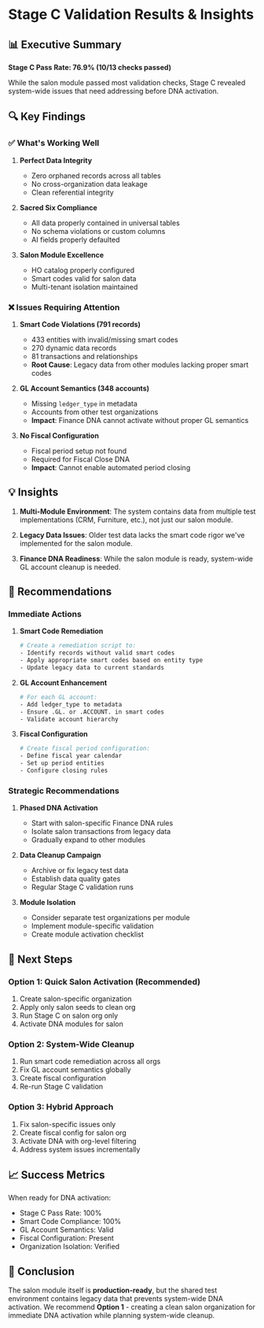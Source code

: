 # Stage C Validation Results & Insights

## 📊 Executive Summary

**Stage C Pass Rate: 76.9% (10/13 checks passed)**

While the salon module passed most validation checks, Stage C revealed system-wide issues that need addressing before DNA activation.

## 🔍 Key Findings

### ✅ What's Working Well

1. **Perfect Data Integrity**
   - Zero orphaned records across all tables
   - No cross-organization data leakage
   - Clean referential integrity

2. **Sacred Six Compliance**
   - All data properly contained in universal tables
   - No schema violations or custom columns
   - AI fields properly defaulted

3. **Salon Module Excellence**
   - HO catalog properly configured
   - Smart codes valid for salon data
   - Multi-tenant isolation maintained

### ❌ Issues Requiring Attention

1. **Smart Code Violations (791 records)**
   - 433 entities with invalid/missing smart codes
   - 270 dynamic data records
   - 81 transactions and relationships
   - **Root Cause**: Legacy data from other modules lacking proper smart codes

2. **GL Account Semantics (348 accounts)**
   - Missing `ledger_type` in metadata
   - Accounts from other test organizations
   - **Impact**: Finance DNA cannot activate without proper GL semantics

3. **No Fiscal Configuration**
   - Fiscal period setup not found
   - Required for Fiscal Close DNA
   - **Impact**: Cannot enable automated period closing

## 💡 Insights

1. **Multi-Module Environment**: The system contains data from multiple test implementations (CRM, Furniture, etc.), not just our salon module.

2. **Legacy Data Issues**: Older test data lacks the smart code rigor we've implemented for the salon module.

3. **Finance DNA Readiness**: While the salon module is ready, system-wide GL account cleanup is needed.

## 🎯 Recommendations

### Immediate Actions

1. **Smart Code Remediation**
   ```bash
   # Create a remediation script to:
   - Identify records without valid smart codes
   - Apply appropriate smart codes based on entity type
   - Update legacy data to current standards
   ```

2. **GL Account Enhancement**
   ```bash
   # For each GL account:
   - Add ledger_type to metadata
   - Ensure .GL. or .ACCOUNT. in smart codes
   - Validate account hierarchy
   ```

3. **Fiscal Configuration**
   ```bash
   # Create fiscal period configuration:
   - Define fiscal year calendar
   - Set up period entities
   - Configure closing rules
   ```

### Strategic Recommendations

1. **Phased DNA Activation**
   - Start with salon-specific Finance DNA rules
   - Isolate salon transactions from legacy data
   - Gradually expand to other modules

2. **Data Cleanup Campaign**
   - Archive or fix legacy test data
   - Establish data quality gates
   - Regular Stage C validation runs

3. **Module Isolation**
   - Consider separate test organizations per module
   - Implement module-specific validation
   - Create module activation checklist

## 🚀 Next Steps

### Option 1: Quick Salon Activation (Recommended)
1. Create salon-specific organization
2. Apply only salon seeds to clean org
3. Run Stage C on salon org only
4. Activate DNA modules for salon

### Option 2: System-Wide Cleanup
1. Run smart code remediation across all orgs
2. Fix GL account semantics globally
3. Create fiscal configuration
4. Re-run Stage C validation

### Option 3: Hybrid Approach
1. Fix salon-specific issues only
2. Create fiscal config for salon org
3. Activate DNA with org-level filtering
4. Address system issues incrementally

## 📈 Success Metrics

When ready for DNA activation:
- Stage C Pass Rate: 100%
- Smart Code Compliance: 100%
- GL Account Semantics: Valid
- Fiscal Configuration: Present
- Organization Isolation: Verified

## 🏁 Conclusion

The salon module itself is **production-ready**, but the shared test environment contains legacy data that prevents system-wide DNA activation. We recommend **Option 1** - creating a clean salon organization for immediate DNA activation while planning system-wide cleanup.
